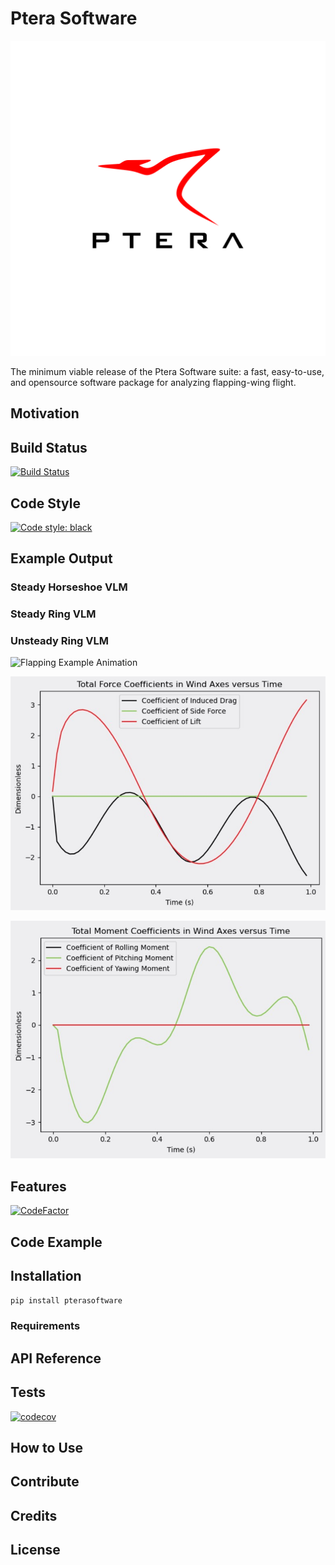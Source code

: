 # Ptera Software

![Ptera Software Logo](docs/PteraSoftwareLogo.jpg)

The minimum viable release of the Ptera Software suite: a fast, easy-to-use, and opensource software package for analyzing flapping-wing flight.

## Motivation

## Build Status

[![Build Status](https://travis-ci.com/camUrban/PteraSoftware.svg?token=5y8sMbF86xTyULBZ2oZN&branch=master)](https://travis-ci.com/camUrban/PteraSoftware)

## Code Style

[![Code style: black](https://img.shields.io/badge/code%20style-black-000000.svg)](https://github.com/psf/black)

## Example Output

### Steady Horseshoe VLM

### Steady Ring VLM

### Unsteady Ring VLM

![Flapping Example Animation](docs/FlappingExample.gif)

![Flapping Example Force Outputs](docs/FlappingExampleForceOutputs.jpg)

![Flapping Example Moment Outputs](docs/FlappingExampleMomentOutputs.jpg)

## Features

[![CodeFactor](https://www.codefactor.io/repository/github/camurban/pterasoftware/badge?s=4875aaea393d225294fb04c7f190d4a4419188b1)](https://www.codefactor.io/repository/github/camurban/pterasoftware)

## Code Example

## Installation

```pip install pterasoftware```

### Requirements

## API Reference

## Tests

[![codecov](https://codecov.io/gh/camUrban/PteraSoftware/branch/master/graph/badge.svg?token=DON88GF8IC)](https://codecov.io/gh/camUrban/PteraSoftware)

## How to Use

## Contribute

## Credits

## License
